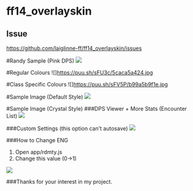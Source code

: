 # ff14_overlayskin
## Issue
https://github.com/laiglinne-ff/ff14_overlayskin/issues



#Randy Sample (Pink DPS)
![](https://puu.sh/sFVpw/7b5ba55cb6.jpg)

#Regular Colours
![]https://puu.sh/sFU3c/5caca5a424.jpg

#Class Specific Colours
![]https://puu.sh/sFV5P/b99a5b9f1e.jpg



#Sample Image (Default Style)
![](https://github.com/laiglinne-ff/ff14_overlayskin/blob/master/images/preview_3.PNG?raw=true)

#Sample Image (Crystal Style)
###DPS Viewer + More Stats (Encounter List)
![](https://github.com/laiglinne-ff/ff14_overlayskin/blob/master/images/preview_1.PNG?raw=true)

###Custom Settings (this option can't autosave)
![](https://raw.githubusercontent.com/laiglinne-ff/ff14_overlayskin/695478d937b88692fa42df48c0cc19b95a7187e2/images/preview_2.PNG)

###How to Change ENG
1. Open app/rdmty.js
2. Change this value (0->1)

![](https://raw.githubusercontent.com/laiglinne-ff/ff14_overlayskin/695478d937b88692fa42df48c0cc19b95a7187e2/images/setting_0.PNG)

###Thanks for your interest in my project.
